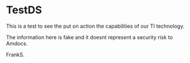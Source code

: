 # TestDS
 This is a test to see the put on action the capabilities of our TI technology.

 The information here is fake and it doesnt represent a security risk to Amdocs.

 FrankS.
